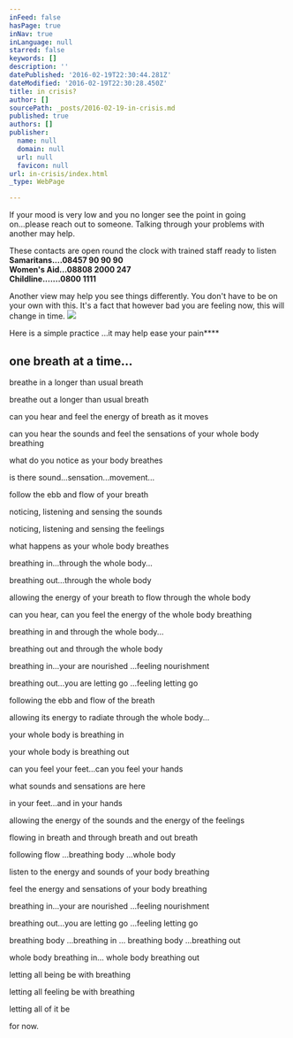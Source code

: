 ```yaml
---
inFeed: false
hasPage: true
inNav: true
inLanguage: null
starred: false
keywords: []
description: ''
datePublished: '2016-02-19T22:30:44.281Z'
dateModified: '2016-02-19T22:30:28.450Z'
title: in crisis?
author: []
sourcePath: _posts/2016-02-19-in-crisis.md
published: true
authors: []
publisher:
  name: null
  domain: null
  url: null
  favicon: null
url: in-crisis/index.html
_type: WebPage

---
```

If your mood is very low and you no longer see the point in going on...please reach out to someone. Talking through your problems with another may help. 

These contacts are open round the clock with trained staff ready to listen  
**Samaritans....08457 90 90 90  
Women's Aid...08808 2000 247  
Childline.......0800 1111**

Another view may help you see things differently. You don't have to be on your own with this. It's a fact  that however bad you are feeling now, this will change in time.
![](https://the-grid-user-content.s3-us-west-2.amazonaws.com/82ec9476-09e6-470e-82df-b9964ceb0880.JPG)

Here is a simple practice ...it may help ease your pain****

## one breath at a time...

breathe in a longer than usual breath

breathe out a longer than usual breath

can you hear and feel the energy of breath as it moves

can you hear the sounds and feel the sensations of your whole body breathing

what do you notice as your body breathes

is there sound...sensation...movement...

follow the ebb and flow of your breath

noticing, listening and sensing the sounds 

noticing, listening and sensing the feelings 

what happens as your whole body breathes

breathing in...through the whole body...

breathing out...through the whole  body

allowing the energy of your breath to flow through the whole body

can you hear, can you feel the energy of the whole body breathing

breathing in and through the whole body...

breathing out and through the whole body

breathing in...your are nourished ...feeling nourishment

breathing out...you are letting go ...feeling letting go

following the ebb and flow of the breath 

allowing its energy to radiate through the whole body...

your whole body is breathing in

your whole body is breathing out

can you feel your feet...can you feel your hands

what sounds and sensations are here 

in your feet...and in your hands

allowing the energy of the sounds and the energy of the feelings

flowing in breath and through breath and out breath 

following flow ...breathing body ...whole body

listen to the energy and sounds of your body breathing 

feel the energy and sensations of your body breathing

breathing in...your are nourished ...feeling nourishment

breathing out...you are letting go ...feeling letting go

breathing body ...breathing in ... breathing body ...breathing out

whole body breathing in... whole body breathing out

letting all being be with breathing

letting all feeling be with breathing

letting all of it be

for now.